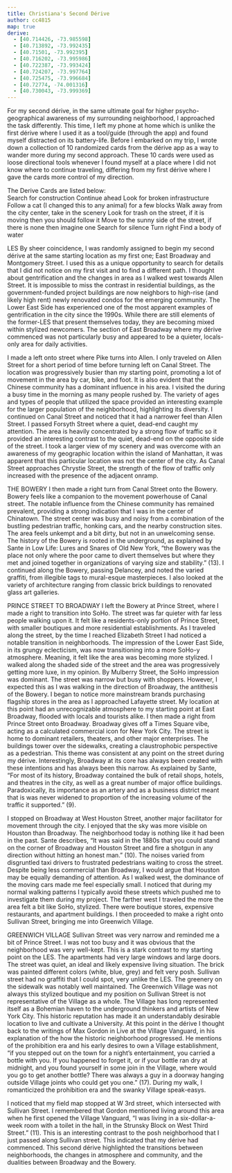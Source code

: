 ```yaml
---
title: Christiana's Second Dérive
author: cc4815
map: true
derive:
  - [40.714426, -73.985598]
  - [40.713892, -73.992435]
  - [40.71501, -73.992395]
  - [40.716202, -73.995986]
  - [40.722387, -73.993424]
  - [40.724207, -73.997764]
  - [40.725475, -73.996684]
  - [40.72774, -74.001316]
  - [40.730043, -73.999369]
---
```


For my second dérive, in the same ultimate goal for higher psycho-geographical awareness of my surrounding neighborhood, I approached the task differently. This time, I left my phone at home which is unlike the first dérive where I used it as a tool/guide (through the app) and found myself distracted on its battery-life. Before I embarked on my trip, I wrote down a collection of 10 randomized cards from the dérive app as a way to wander more during my second approach. These 10 cards were used as loose directional tools whenever I found myself at a place where I did not know where to continue traveling, differing from my first dérive where I gave the cards more control of my direction.  

The Derive Cards are listed below:  
Search for construction
Continue ahead
Look for broken infrastructure
Follow a cat (I changed this to any animal) for a few blocks
Walk away from the city center, take in the scenery
Look for trash on the street, if it is moving then you should follow it
Move to the sunny side of the street, if there is none then imagine one
Search for silence
Turn right
Find a body of water

LES
By sheer coincidence, I was randomly assigned to begin my second dérive at the same starting location as my first one; East Broadway and Montgomery Street. I used this as a unique opportunity to search for details that I did not notice on my first visit and to find a different path. I thought about gentrification and the changes in area as I walked west towards Allen Street. It is impossible to miss the contrast in residential buildings, as the government-funded project buildings are now neighbors to high-rise (and likely high rent) newly renovated condos for the emerging community. The Lower East Side has experienced one of the most apparent examples of gentrification in the city since the 1990s. While there are still elements of the former-LES that present themselves today, they are becoming mixed within stylized newcomers. The section of East Broadway where my dérive commenced was not particularly busy and appeared to be a quieter, locals-only area for daily activities.

I made a left onto street where Pike turns into Allen. I only traveled on Allen Street for a short period of time before turning left on Canal Street. The location was progressively busier than my starting point, promoting a lot of movement in the area by car, bike, and foot. It is also evident that the Chinese community has a dominant influence in his area. I visited the during a busy time in the morning as many people rushed by. The variety of ages and types of people that utilized the space provided an interesting example for the larger population of the neighborhood, highlighting its diversity. I continued on Canal Street and noticed that it had a narrower feel than Allen Street. I passed Forsyth Street where a quiet, dead-end caught my attention. The area is heavily concentrated by a strong flow of traffic so it provided an interesting contrast to the quiet, dead-end on the opposite side of the street. I took a larger view of my scenery and was overcome with an awareness of my geographic location within the island of Manhattan, it was apparent that this particular location was not the center of the city. As Canal Street approaches Chrystie Street, the strength of the flow of traffic only increased with the presence of the adjacent onramp.

THE BOWERY
	I then made a right turn from Canal Street onto the Bowery. Bowery feels like a companion to the movement powerhouse of Canal street. The notable influence from the Chinese community has remained prevalent, providing a strong indication that I was in the center of Chinatown. The street center was busy and noisy from a combination of the bustling pedestrian traffic, honking cars, and the nearby construction sites. The area feels unkempt and a bit dirty, but not in an unwelcoming sense. The history of the Bowery is rooted in the underground, as explained by Sante in Low Life: Lures and Snares of Old New York, “the Bowery was the place not only where the poor came to divert themselves but where they met and joined together in organizations of varying size and stability.” (13). I continued along the Bowery, passing Delancey, and noted the varied graffiti, from illegible tags to mural-esque masterpieces. I also looked at the variety of architecture ranging from classic brick buildings to renovated glass art galleries.

PRINCE STREET TO BROADWAY
I left the Bowery at Prince Street, where I made a right to transition into SoHo. The street was far quieter with far less people walking upon it. It felt like a residents-only portion of Prince Street, with smaller boutiques and more residential establishments. As I traveled along the street, by the time I reached Elizabeth Street I had noticed a notable transition in neighborhoods. The impression of the Lower East Side, in its grungy eclecticism, was now transitioning into a more SoHo-y atmosphere. Meaning, it felt like the area was becoming more stylized. I walked along the shaded side of the street and the area was progressively getting more luxe, in my opinion. By Mulberry Street, the SoHo impression was dominant. The street was narrow but busy with shoppers. However, I expected this as I was walking in the direction of Broadway, the antithesis of the Bowery. I began to notice more mainstream brands purchasing flagship stores in the area as I approached Lafayette street. My location at this point had an unrecognizable atmosphere to my starting point at East Broadway, flooded with locals and tourists alike. I then made a right from Prince Street onto Broadway. Broadway gives off a Times Square vibe, acting as a calculated commercial icon for New York City. The street is home to dominant retailers, theaters, and other major enterprises. The buildings tower over the sidewalks, creating a claustrophobic perspective as a pedestrian. This theme was consistent at any point on the street during my dérive. Interestingly, Broadway at its core has always been created with these intentions and has always been this narrow. As explained by Sante, “For most of its history, Broadway contained the bulk of retail shops, hotels, and theatres in the city, as well as a great number of major office buildings. Paradoxically, its importance as an artery and as a business district meant that is was never widened to proportion of the increasing volume of the traffic it supported.” (9).

I stopped on Broadway at West Houston Street, another major facilitator for movement through the city. I enjoyed that the sky was more visible on Houston than Broadway. The neighborhood today is nothing like it had been in the past. Sante describes, “It was said in the 1880s that you could stand on the corner of Broadway and Houston Street and fire a shotgun in any direction without hitting an honest man.” (10). The noises varied from disgruntled taxi drivers to frustrated pedestrians waiting to cross the street. Despite being less commercial than Broadway, I would argue that Houston may be equally demanding of attention. As I walked west, the dominance of the moving cars made me feel especially small. I noticed that during my normal walking patterns I typically avoid these streets which pushed me to investigate them during my project. The farther west I traveled the more the area felt a bit like SoHo, stylized. There were boutique stores, expensive restaurants, and apartment buildings. I then proceeded to make a right onto Sullivan Street, bringing me into Greenwich Village.

GREENWICH VILLAGE
Sullivan Street was very narrow and reminded me a bit of Prince Street. I was not too busy and it was obvious that the neighborhood was very well-kept. This is a stark contrast to my starting point on the LES. The apartments had very large windows and large doors. The street was quiet, an ideal and likely expensive living situation. The brick was painted different colors (white, blue, grey) and felt very posh. Sullivan street had no graffiti that I could spot, very unlike the LES. The greenery on the sidewalk was notably well maintained.  The Greenwich Village was not always this stylized boutique and my position on Sullivan Street is not representative of the Village as a whole. The Village has long represented itself as a Bohemian haven to the underground thinkers and artists of New York City. This historic reputation has made it an understandably desirable location to live and cultivate a University. At this point in the dérive I thought back to the writings of Max Gordon in Live at the Village Vanguard, in his explanation of the how the historic neighborhood progressed. He mentions of the prohibition era and his early desires to own a Village establishment, “if you stepped out on the town for a night’s entertainment, you carried a bottle with you. If you happened to forget it, or if your bottle ran dry at midnight, and you found yourself in some join in the Village, where would you go to get another bottle? There was always a guy in a doorway hanging outside Village joints who could get you one.” (17). During my walk, I romanticized the prohibition era and the swanky Village speak-easys.

I noticed that my field map stopped at W 3rd street, which intersected with Sullivan Street. I remembered that Gordon mentioned living around this area when he first opened the Village Vanguard, “I was living in a six-dollar-a-week room with a toilet in the hall, in the Strunsky Block on West Third Street.” (11). This is an interesting contrast to the posh neighborhood that I just passed along Sullivan street. This indicated that my dérive had commenced. This second dérive highlighted the transitions between neighborhoods, the changes in atmosphere and community, and the dualities between Broadway and the Bowery.
